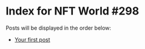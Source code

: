 # Index for NFT World #298
Posts will be displayed in the order below:

- [Your first post](./001-first.md)

